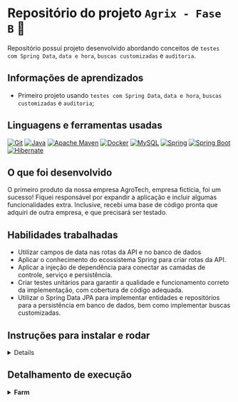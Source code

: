 # Repositório do projeto `Agrix - Fase B` 🚜

Repositório possuí projeto desenvolvido abordando conceitos
de `testes com Spring Data`, `data e hora`, `buscas customizadas` e `auditoria`.

## Informações de aprendizados

- Primeiro projeto usando `testes com Spring Data`, `data e hora`, `buscas customizadas` e `auditoria`;

## Linguagens e ferramentas usadas

[![Git][Git-logo]][Git-url]
[![Java][Java-logo]][Java-url]
[![Apache Maven][Apache Maven-logo]][Apache Maven-url]
[![Docker][Docker-logo]][Docker-url]
[![MySQL][MySQL-logo]][MySQL-url]
[![Spring][Spring-logo]][Spring-url]
[![Spring Boot][Spring boot-logo]][Spring boot-url]
[![Hibernate][Hibernate-logo]][Hibernate-url]

## O que foi desenvolvido

O primeiro produto da nossa empresa AgroTech, empresa fictícia, foi um sucesso! Fiquei responsável por expandir a aplicação e incluir algumas funcionalidades extra. Inclusive, recebi uma base de código pronta que adquiri de outra empresa, e que precisará ser testado.

## Habilidades trabalhadas

- Utilizar campos de data nas rotas da API e no banco de dados
- Aplicar o conhecimento do ecossistema Spring para criar rotas da API.
- Aplicar a injeção de dependência para conectar as camadas de controle, serviço e persistência.
- Criar testes unitários para garantir a qualidade e funcionamento correto da implementação, com cobertura de código adequada.
- Utilizar o Spring Data JPA para implementar entidades e repositórios para a persistência em banco de dados, bem como implementar buscas customizadas.

## Instruções para instalar e rodar

<details>

1. Clone o repositório (recomendado usar em SSH) e entre na pasta:

    ```bash
    git clone git@github.com:ludson96/agrix-fase-b.git
    cd agrix-fase-b
    ```

1. Instale as dependências:

    ```bash
    mvn install
    ```

1. Caso não tenha jdk ou maven instalados, basta executar o `Docker` com o comando abaixo:

   ```bash
   #Comando para gerar imagem.
   docker build . -t multi-stage-image
   
   #Comando para executar o container usando a imagem gerada anteriormente. Irá executar o servidor Spring automaticamente e podendo ignorar o passo abaixo.
   docker run -p 8080:8080 --name multi-stage-container multi-stage-image
   ```
1. Para executar o servidor spring:

    ```bash
   mvn clean package
   java -jar target/agrix-1.0-SNAPSHOT.jar
    ```

</details>

## Detalhamento de execução

<details>

  <summary><strong>Farm</strong></summary>

### Endpoints

### 1. `POST /farms`

<details>
  <summary>Cria uma nova fazenda</summary><br />

Funciona da seguinte forma:

- `/farms` (`POST`)
    - deve receber via corpo do POST os dados de uma fazenda.
        - Exemplo de requisição:
           ```json
           {
             "name": "Fazendinha",
             "size": 5
           }
           ```
    - em caso de sucesso:
        - retornar o status HTTP 201 (CREATED)
        - retornar os dados da fazenda criada. O `id` da fazenda esta incluso na resposta.
            - Exemplo de resposta:

          ```json
          {
            "id": 1,
            "name": "Fazendinha",
            "size": 5
          }
          ```

</details>


### 2. `GET /farms`

<details>
  <summary>Retorna todas as fazendas cadastradas </summary><br />

Funciona da seguinte forma:

- `/farms` (`GET`)
    - retorna uma lista de todas as fazendas. O `id` da fazenda esta
      incluso na resposta.
        - Exemplo de resposta:

           ```json
           [
             {
               "id": 1,
               "name": "Fazendinha",
               "size": 5.0
             },
             {
               "id": 2,
               "name": "Fazenda do Júlio",
               "size": 2.5
             }
           ]
           ```

</details>

### 3. `GET /farms/{id}`

<details>
  <summary>Retorna informações de uma fazenda especifica</summary><br />

Funciona da seguinte forma:

- `/farms/{id}` (`GET`):
    - recebe um `id` pelo caminho da rota e retorna a fazenda com esse `id`. O `id` da
      fazenda esta incluso na resposta.
        - Exemplo de resposta para a rota `/farms/3` (supondo que exista uma fazenda com `id = 3`):

           ```json
           {
             "id": 3,
             "name": "My Cabbages!",
             "size": 3.49
           }
           ```
    - caso não exista uma fazenda com esse `id`, a rota retorna o status HTTP 404 com a
      mensagem `Fazenda não encontrada!` no corpo da resposta.

</details>

### 4. `POST /farms/{farmId}/crops`

<details>
  <summary>Cria uma nova plantação</summary><br />

Funciona da seguinte forma:

- `/farms/{farmId}/crops` (`POST`)
    - recebe o `id` da fazenda pelo caminho da rota (representado aqui por `farmId` apenas para diferenciar da plantação)
      - recebe via corpo do POST os dados da plantação e salva a nova plantação a partir dos dados recebidos, associada à fazenda com o ID
          - Exemplo de requisição na rota `/farms/1/crops` (supondo que exista uma fazenda com `id = 1`):

            ```json
            {
              "name": "Couve-flor",
              "plantedArea": 5.43,
              "plantedDate": "2022-12-05",
              "harvestDate": "2023-06-08"
            }
            ```
    - em caso de sucesso:
        - retorna o status HTTP 201 (CREATED)
        - retorna os dados da plantação criada. A resposta inclui o `id` da plantação e
          o `id` da fazenda.
          - caso não exista uma fazenda com o `id` passado, retorna o status HTTP 404 com a
            mensagem `Fazenda não encontrada!` no corpo da resposta.
          - Exemplo de resposta:

              ```json
              {
                "id": 1,
                "name": "Couve-flor",
                "plantedArea": 5.43,
                "plantedDate": "2022-12-05",
                "harvestDate": "2023-06-08",
                "farmId": 1
              }
              ```

</details>

### 5. `GET /farms/{farmId}/crops`

<details>
  <summary>Lista as plantações de uma fazenda específica</summary><br />

Funciona da seguinte forma:
- `/farms/{farmId}/crops` (`GET`):
    - recebe o `id` de uma fazenda pelo caminho
    - retorna uma lista com todas as plantações associadas à fazenda
        - Exemplo de resposta para a rota `/farms/1/crops` (supondo que exista uma fazenda com `id = 1`):

        ```json
        [
          {
            "id": 1,
            "name": "Couve-flor",
            "plantedArea": 5.43,
            "plantedDate": "2022-12-05",
            "harvestDate": "2023-06-08",
            "farmId": 1
          },
          {
            "id": 2,
            "name": "Alface",
            "plantedArea": 21.3,
            "plantedDate": "2022-02-15",
            "harvestDate": "2023-02-20",
            "farmId": 1
          }
        ]
        ```
    - caso não exista uma fazenda com esse `id`, retorna o status HTTP 404 com a
      mensagem `Fazenda não encontrada!` no corpo da resposta.

</details>

### 6. `GET /crops`

<details>
  <summary>Lista todas as plantações cadastradas</summary><br />

Funciona da seguinte forma:
- `/crops` (`GET`)
    - retorna uma lista de todas as plantações cadastradas. A resposta inclui o `id` de
      cada plantação e o `id` da fazenda associada.
        - Exemplo de resposta:

            ```json
            [
              {
                "id": 1,
                "name": "Couve-flor",
                "plantedArea": 5.43,
                "plantedDate": "2022-02-15",
                "harvestDate": "2023-02-20",
                "farmId": 1
              },
              {
                "id": 2,
                "name": "Alface",
                "plantedArea": 21.3,
                "plantedDate": "2022-02-15",
                "harvestDate": "2023-02-20",
                "farmId": 1
              },
              {
                "id": 3,
                "name": "Tomate",
                "plantedArea": 1.9,
                "plantedDate": "2023-05-22",
                "harvestDate": "2024-01-10",
                "farmId": 2
              }
            ]
            ```

</details>

### 7. `GET /crops/{id}`

<details>
  <summary>Retorna as informações de plantações de uma fazenda especifica</summary><br />

Funciona da seguinte forma:
- `/crops/{id}` (`GET`):
    - recebe o `id` de uma plantação pelo caminho da rota
    - caso exista a plantação com o `id` recebido, retorna os dados da plantação. A resposta
      inclui o `id` de cada plantação e o `id` da fazenda associada.
        - Exemplo de resposta para a rota `/crops/3` (supondo que exista uma plantação com `id = 3`:

        ```json
        {
          "id": 3,
          "name": "Tomate",
          "plantedArea": 1.9,
          "plantedDate": "2023-05-22",
          "harvestDate": "2024-01-10",
          "farmId": 2
        }
        ```
      
    - caso não exista uma plantação com o `id` passado, retorna o status HTTP 404 com a
      mensagem `Plantação não encontrada!` no corpo da resposta.

</details>

### 8. `GET /crops/search`

<details>
  <summary>Busca plantações a partir da data de colheita</summary><br />

Funciona da seguinte forma:
- `/crops/search` (`GET`)
    - recebe dois parâmetros por query string para busca:
        - `start`: data de início
        - `end`: data de fim
    - retorna uma lista com as plantações nas quais o campo `harvestDate` esteja entre as data de início e de fim.
        - a comparação das datas são inclusiva (ou seja, deve incluir datas que sejam iguais à de início ou à de fim)
    - a resposta inclui o `id` de cada plantação e o `id` da fazenda associada, mas inclui os dados da fazenda.
      - Exemplo de resposta para a rota `/crops/search?start=2023-01-07&end=2024-01-10`:

        ```json
        [
          {
            "id": 1,
            "name": "Couve-flor",
            "plantedArea": 5.43,
            "plantedDate": "2022-02-15",
            "harvestDate": "2023-02-20",
            "farmId": 1
          },
          {
            "id": 3,
            "name": "Tomate",
            "plantedArea": 1.9,
            "plantedDate": "2023-05-22",
            "harvestDate": "2024-01-10",
            "farmId": 2
          }
        ]
        ```

</details>

### 9. `POST /fertilizers`

<details>
  <summary>Cria um novo fertilizante</summary><br />

A rota a ser criada é:
- `/fertilizers` (`POST`)
    - recebe via corpo do POST os dados de um fertilizante
    - salva um novo fertilizante a partir dos dados recebidos
      - em caso de sucesso:
          - retorna o status HTTP 201 (CREATED)
          - retorna os dados do fertilizante criado, incluindo seu `id`
          - Exemplo de requisição:

              ```json
              {
              "name": "Compostagem",
              "brand": "Feita em casa",
              "composition": "Restos de alimentos"
              }
              ```

          - Exemplo de resposta:

            ```json
            {
              "id": 1,
              "name": "Compostagem",
              "brand": "Feita em casa",
              "composition": "Restos de alimentos"
            }
            ```

</details>

### 10. `GET /fertilizers`

<details>
  <summary>Lista todos os fertilizantes cadastrados</summary><br />

A rota a ser criada é:
- `/fertilizers` (`GET`):
    - retorna uma lista de todos os fertilizantes cadastrados, incluindo o `id` de cada.
    - Exemplo de resposta:

        ```json
        [
          {
            "id": 1,
            "name": "Compostagem",
            "brand": "Feita em casa",
            "composition": "Restos de alimentos"
          },
          {
            "id": 2,
            "name": "Húmus",
            "brand": "Feito pelas minhocas",
            "composition": "Muitos nutrientes"
          },
          {
            "id": 3,
            "name": "Adubo",
            "brand": "Feito pelas vaquinhas",
            "composition": "Esterco"
          }
        ]
        ```
</details>

### 11. `GET /fertilizers/{id}`

<details>
  <summary>Retorna informações de um fertilizante</summary><br />

A rota a ser criada é:
- `/fertilizers/{fertilizerId}` (`GET`):
    - recebe o `id` de um fertilizante pelo caminho da rota
    - caso exista o fertilizante com o `id` recebido, retorna seus dados, incluindo seu `id`
    - caso não exista um fertilizante com o `id` passado, a rota retorna o status HTTP 404 com a
      mensagem `Fertilizante não encontrado!` no corpo da resposta. 
    - Exemplo de resposta da rota `/fertilizers/3` (supondo que exista um fertilizante com `id = 3`):

        ```json
        {
          "id": 3,
          "name": "Adubo",
          "brand": "Feito pelas vaquinhas",
          "composition": "Esterco"
        }
        ```

</details>

### 12. `POST /crops/{cropId}/fertilizers/{fertilizerId}`

<details>
  <summary>Associa uma plantação a um fertilizante</summary><br />

A rota a ser criada é:
- `/crops/{cropId}/fertilizers/{fertilizerId}` (`POST`)
    - recebe tanto o `id` da plantação quanto o `id` do fertilizante pelo caminho da rota
    - o corpo da requisição será vazio
    - faz a associação entre o fertilizante e a plantação
    - em caso de sucesso, retorna o status HTTP 201 (CREATED) com a mensagem `Fertilizante e plantação associados com sucesso!` no corpo da resposta
    - caso não exista uma plantação com o `id` recebido, a rota retorna o status HTTP 404 com a mensagem `Plantação não encontrada!` no corpo da resposta.
    - caso não exista um fertilizante com o `id` recebido, a rota retorna o status HTTP 404 com a mensagem `Fertilizante não encontrado!` no corpo da resposta. 
      - Exemplo de resposta para a rota `/crops/1/fertilizers/2` (supondo que exista uma plantação com `id = 1` e um fertilizante com `id = 2`):

        ```text
        Fertilizante e plantação associados com sucesso!
        ```

</details>

### 13. `GET /crops/{cropId}/fertilizers`

<details>
  <summary>Lista os fertilizante associados a uma plantação</summary><br />

A rota a ser criada é:
- `/crops/{cropId}/fertilizers` (`GET`):
    - recebe o `id` de uma plantação pelo caminho
    - retorna uma lista com todas os fertilizantes associados à plantação
    - caso não exista uma plantação com o `id` recebido, a rota retorna o status HTTP 404 com a mensagem `Plantação não encontrada!` no corpo da resposta. 
      - Exemplo de resposta para a rota `/crops/2/fertilizers` (supondo que exista uma plantação com `id = 2`):

        ```json
        [
          {
            "id": 2,
            "name": "Húmus",
            "brand": "Feito pelas minhocas",
            "composition": "Muitos nutrientes"
          },
          {
            "id": 3,
            "name": "Adubo",
            "brand": "Feito pelas vaquinhas",
            "composition": "Esterco"
          }
        ]
        ```

</details>

</details>

[Git-logo]: https://img.shields.io/badge/git-%23F05033.svg?style=for-the-badge&logo=git&logoColor=white
[Git-url]: https://git-scm.com

[Java-logo]: https://img.shields.io/badge/java-%23ED8B00.svg?style=for-the-badge&logo=openjdk&logoColor=white
[Java-url]: https://www.java.com/pt-BR/

[Apache Maven-logo]: https://img.shields.io/badge/Apache%20Maven-C71A36?style=for-the-badge&logo=Apache%20Maven&logoColor=white
[Apache Maven-url]: https://maven.apache.org/

[Docker-logo]: https://img.shields.io/badge/docker-%230db7ed.svg?style=for-the-badge&logo=docker&logoColor=white
[Docker-url]: https://www.docker.com

[Spring-logo]: https://img.shields.io/badge/Spring-6DB33F.svg?style=for-the-badge&logo=Spring&logoColor=white
[Spring-url]: https://spring.io/

[Spring boot-logo]:https://img.shields.io/badge/Spring%20Boot-6DB33F.svg?style=for-the-badge&logo=Spring-Boot&logoColor=white
[Spring boot-url]: https://spring.io/projects/spring-boot

[Hibernate-logo]: https://img.shields.io/badge/Hibernate-59666C?style=for-the-badge&logo=Hibernate&logoColor=white
[Hibernate-url]: https://hibernate.org/

[MySQL-logo]: https://img.shields.io/badge/mysql-%2300f.svg?style=for-the-badge&logo=mysql&logoColor=white
[MySQL-url]: https://www.mysql.com
